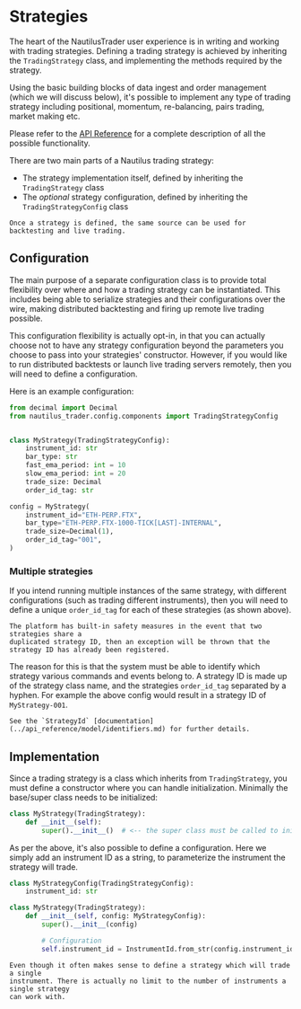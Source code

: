 # Strategies

The heart of the NautilusTrader user experience is in writing and working with
trading strategies. Defining a trading strategy is achieved by inheriting the `TradingStrategy` class, 
and implementing the methods required by the strategy.

Using the basic building blocks of data ingest and order management (which we will discuss
below), it's possible to implement any type of trading strategy including positional, momentum, re-balancing,
pairs trading, market making etc.

Please refer to the [API Reference](../api_reference/trading.md#strategy) for a complete description
of all the possible functionality.

There are two main parts of a Nautilus trading strategy:
- The strategy implementation itself, defined by inheriting the `TradingStrategy` class
- The _optional_ strategy configuration, defined by inheriting the `TradingStrategyConfig` class

```{note}
Once a strategy is defined, the same source can be used for backtesting and live trading.
```

## Configuration
The main purpose of a separate configuration class is to provide total flexibility
over where and how a trading strategy can be instantiated. This includes being able
to serialize strategies and their configurations over the wire, making distributed backtesting
and firing up remote live trading possible.

This configuration flexibility is actually opt-in, in that you can actually choose not to have
any strategy configuration beyond the parameters you choose to pass into your
strategies' constructor. However, if you would like to run distributed backtests or launch
live trading servers remotely, then you will need to define a configuration.

Here is an example configuration:

```python
from decimal import Decimal
from nautilus_trader.config.components import TradingStrategyConfig


class MyStrategy(TradingStrategyConfig):
    instrument_id: str
    bar_type: str
    fast_ema_period: int = 10
    slow_ema_period: int = 20
    trade_size: Decimal
    order_id_tag: str

config = MyStrategy(
    instrument_id="ETH-PERP.FTX",
    bar_type="ETH-PERP.FTX-1000-TICK[LAST]-INTERNAL",
    trade_size=Decimal(1),
    order_id_tag="001",
)
```

### Multiple strategies
If you intend running multiple instances of the same strategy, with different
configurations (such as trading different instruments), then you will need to define
a unique `order_id_tag` for each of these strategies (as shown above).

```{note}
The platform has built-in safety measures in the event that two strategies share a
duplicated strategy ID, then an exception will be thrown that the strategy ID has already been registered.
```

The reason for this is that the system must be able to identify which strategy
various commands and events belong to. A strategy ID is made up of the
strategy class name, and the strategies `order_id_tag` separated by a hyphen. For
example the above config would result in a strategy ID of `MyStrategy-001`.

```{tip}
See the `StrategyId` [documentation](../api_reference/model/identifiers.md) for further details.
```

## Implementation
Since a trading strategy is a class which inherits from `TradingStrategy`, you must define
a constructor where you can handle initialization. Minimally the base/super class needs to be initialized:

```python
class MyStrategy(TradingStrategy):
    def __init__(self):
        super().__init__()  # <-- the super class must be called to initialize the strategy
```

As per the above, it's also possible to define a configuration. Here we simply add an instrument ID
as a string, to parameterize the instrument the strategy will trade.

```python
class MyStrategyConfig(TradingStrategyConfig):
    instrument_id: str

class MyStrategy(TradingStrategy):
    def __init__(self, config: MyStrategyConfig):
        super().__init__(config)

        # Configuration
        self.instrument_id = InstrumentId.from_str(config.instrument_id)
```

```{note}
Even though it often makes sense to define a strategy which will trade a single
instrument. There is actually no limit to the number of instruments a single strategy
can work with.
```

